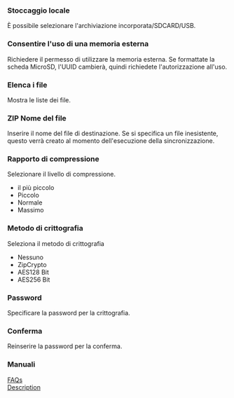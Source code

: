 ### Stoccaggio locale  

È possibile selezionare l'archiviazione incorporata/SDCARD/USB.   

### Consentire l'uso di una memoria esterna  

Richiedere il permesso di utilizzare la memoria esterna. Se formattate la scheda MicroSD, l'UUID cambierà, quindi richiedete l'autorizzazione all'uso.   

### Elenca i file  

Mostra le liste dei file.   

### ZIP Nome del file  

Inserire il nome del file di destinazione. Se si specifica un file inesistente, questo verrà creato al momento dell'esecuzione della sincronizzazione.   

### Rapporto di compressione  

Selezionare il livello di compressione.  

- il più piccolo  
- Piccolo  
- Normale  
- Massimo  

### Metodo di crittografia  
Seleziona il metodo di crittografia  

- Nessuno  
- ZipCrypto  
- AES128 Bit  
- AES256 Bit   

### Password  

Specificare la password per la crittografia.   

### Conferma  

Reinserire la password per la conferma.   

### Manuali  
[FAQs](https://sentaroh.github.io/Documents/SMBSync3/SMBSync3_FAQ_EN.htm)  
[Description](https://sentaroh.github.io/Documents/SMBSync3/SMBSync3_Desc_EN.htm)  
